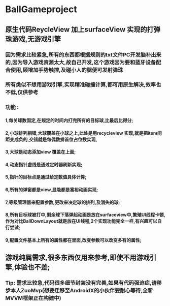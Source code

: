 # BallGameproject
## 原生代码ReycleView 加上surfaceView 实现的打弹珠游戏,无游戏引擎 
###  因为需求比较紧急,所有的东西都根据规则的txt文件PC开发脑补出来的,因为导入游戏资源太大,故自己开发,这个游戏因为要和蓝牙设备配合使用,顾增加手势触控,及碰小人的腿便可发射弹珠  
###  所有类似不想用游戏引擎,实现精准碰撞计算,都可用原生解决,效率也不低,仅供参考  
  
### 功能 :
#### 1,每关球数固定,在规定的时间内打完所有的目标球,比最后比得分;
#### 2,小球排列相错,大球覆盖在小球之上,此处是用recycleview 实现,就是把item间距变成负的,交错就是每偶数排首位占位数实现,
#### 3,大球是动态添加view 覆盖在上面;
#### 4,动态指针虚线是通过定时器刷新实现;
#### 5,指针的目标点是通过给定数值具体计算;
#### 6,所有的弹窗都是view,显隐都是富裕动画实现;
#### 7,等级管理器来配置参数,更改来决定球的排列,及消失的球;
#### 8,所有目标球被打中,剩余球下落弹起动画是放在surfaceview中,繁殖UI线程卡顿, 作为对比BallDownLayout就是放在UI线程,2个实现功能完全一样,有兴趣可以自行尝试;
#### 9,配置文件基本上所有的属性都在里面,改变参数可以改变多有的属性;

## 游戏纯属需求,很多东西仅用来参考,即使不用游戏引擎,体验也不差;
### Tip: 需求比较急,代码很多细节封装没有完善,如果有代码强迫症,请移步本人ZuoMvp(想要迁移至AndroidX的小伙伴要耐心等待,全新MVVM框架正在构建中)
